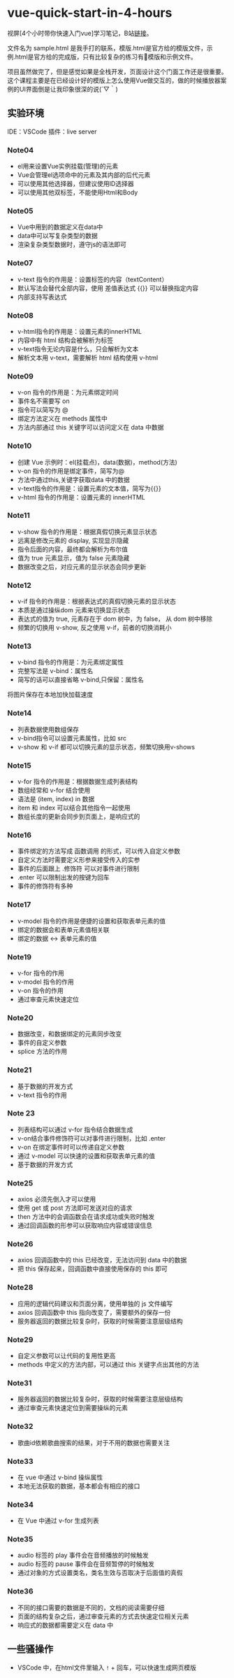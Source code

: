 # vue-quick-start-in-4-hours

视屏[4个小时带你快速入门vue]学习笔记，B站[链接](https://www.bilibili.com/video/av76249419?p=3)。

文件名为 sample.html 是我手打的联系，模版.html是官方给的模版文件，示例.html是官方给的完成版，只有比较复杂的练习有模版和示例文件。

项目虽然做完了，但是感觉如果是全栈开发，页面设计这个门面工作还是很重要。这个课程主要是在已经设计好的模版上怎么使用Vue做交互的，做的时候播放器案例的UI界面倒是让我印象很深的说(´▽｀)

## 实验环境

IDE：VSCode
插件：live server

### Note04

* el用来设置Vue实例挂载(管理)的元素
* Vue会管理el选项命中的元素及其内部的后代元素
* 可以使用其他选择器，但建议使用ID选择器
* 可以使用其他双标签，不能使用Html和Body

### Note05

* Vue中用到的数据定义在data中
* data中可以写复杂类型的数据
* 渲染复杂类型数据时，遵守js的语法即可

### Note07

* v-text 指令的作用是：设置标签的内容（textContent）
* 默认写法会替代全部内容，使用 差值表达式 {{}} 可以替换指定内容
* 内部支持写表达式

### Note08

* v-html指令的作用是：设置元素的innerHTML
* 内容中有 html 结构会被解析为标签
* v-text指令无论内容是什么，只会解析为文本
* 解析文本用 v-text，需要解析 html 结构使用 v-html

### Note09

* v-on 指令的作用是：为元素绑定时间
* 事件名不需要写 on
* 指令可以简写为 @
* 绑定方法定义在 methods 属性中
* 方法内部通过 this 关键字可以访问定义在 data 中数据

### Note10

* 创建 Vue 示例时：el(挂载点)，data(数据)，method(方法)
* v-on 指令的作用是绑定事件，简写为@
* 方法中通过this,关键字获取data 中的数据
* v-text指令的作用是：设置元素的文本值，简写为{{}}
* v-html 指令的作用是：设置元素的 innerHTML

### Note11

* v-show 指令的作用是：根据真假切换元素显示状态
* 远离是修改元素的 display, 实现显示隐藏
* 指令后面的内容，最终都会解析为布尔值
* 值为 true 元素显示，值为 false 元素隐藏
* 数据改变之后，对应元素的显示状态会同步更新

### Note12

* v-if 指令的作用是：根据表达式的真假切换元素的显示状态
* 本质是通过操纵dom 元素来切换显示状态
* 表达式的值为 true, 元素存在于 dom 树中，为 false， 从 dom 树中移除
* 频繁的切换用 v-show, 反之使用 v-if，前者的切换消耗小

### Note13

* v-bind 指令的作用是：为元素绑定属性
* 完整写法是 v-bind：属性名
* 简写的话可以直接省略 v-bind,只保留：属性名

将图片保存在本地加快加载速度

### Note14

* 列表数据使用数组保存
* v-bind指令可以设置元素属性，比如 src
* v-show 和 v-if 都可以切换元素的显示状态，频繁切换用v-shows

### Note15

* v-for 指令的作用是：根据数据生成列表结构
* 数组经常和 v-for 结合使用
* 语法是 (item, index) in 数据
* item 和 index 可以结合其他指令一起使用
* 数组长度的更新会同步到页面上，是响应式的

### Note16

* 事件绑定的方法写成 函数调用 的形式，可以传入自定义参数
* 自定义方法时需要定义形参来接受传入的实参
* 事件的后面跟上 .修饰符 可以对事件进行限制
* .enter 可以限制出发的按键为回车
* 事件的修饰符有多种

### Note17

* v-model 指令的作用是便捷的设置和获取表单元素的值
* 绑定的数据会和表单元素值相关联
* 绑定的数据 <-> 表单元素的值

### Note19

* v-for 指令的作用
* v-model 指令的作用
* v-on 指令的作用
* 通过审查元素快速定位

### Note20

* 数据改变，和数据绑定的元素同步改变
* 事件的自定义参数
* splice 方法的作用

### Note21

* 基于数据的开发方式
* v-text 指令的作用

### Note 23

* 列表结构可以通过 v-for 指令结合数据生成
* v-on结合事件修饰符可以对事件进行限制，比如 .enter
* v-on 在绑定事件时可以传递自定义参数
* 通过 v-model 可以快速的设置和获取表单元素的值
* 基于数据的开发方式

### Note25

* axios 必须先倒入才可以使用
* 使用 get 或 post 方法即可发送对应的请求
* then 方法中的会调函数会在请求成功或失败时触发
* 通过回调函数的形参可以获取响应内容或错误信息

### Note26

* axios 回调函数中的 this 已经改变，无法访问到 data 中的数据
* 把 this 保存起来，回调函数中直接使用保存的 this 即可

### Note28

* 应用的逻辑代码建议和页面分离，使用单独的 js 文件编写
* axios 回调函数中 this 指向改变了，需要额外的保存一份
* 服务器返回的数据比较复杂时，获取的时候需要注意层级结构

### Note29

* 自定义参数可以让代码的复用性更高
* methods 中定义的方法内部，可以通过 this 关键字点出其他的方法

### Note31

* 服务器返回的数据比较复杂时，获取的时候需要注意层级结构
* 通过审查元素快速定位到需要操纵的元素

### Note32

* 歌曲id依赖歌曲搜索的结果，对于不用的数据也需要关注

### Note33

* 在 vue 中通过 v-bind 操纵属性
* 本地无法获取的数据，基本都会有相应的接口

### Note34

* 在 Vue 中通过 v-for 生成列表

### Note35

* audio 标签的 play 事件会在音频播放的时候触发
* audio 标签的 pause 事件会在音频暂停的时候触发
* 通过对象的方式设置类名，类名生效与否取决于后面值的真假

### Note36

* 不同的接口需要的数据是不同的，文档的阅读需要仔细
* 页面的结构复杂之后，通过审查元素的方式去快速定位相关元素
* 响应式的数据都需要定义在 data 中

## 一些骚操作

* VSCode 中，在html文件里输入 `!` + 回车，可以快速生成网页模版
